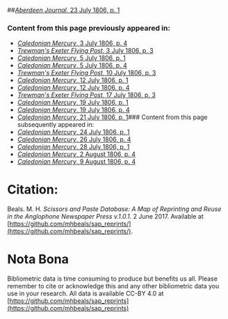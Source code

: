 ##[*Aberdeen Journal*, 23 July 1806, p. 1](https://mhbeals.github.io/sap_html/Aberdeen-Journal/Aberdeen-Journal-23-July-1806-p-1)

### Content from this page previously appeared in:
+ [*Caledonian Mercury*, 3 July 1806, p. 4](https://mhbeals.github.io/sap_html/Caledonian-Mercury/Caledonian-Mercury-3-July-1806-p-4)
+ [*Trewman's Exeter Flying Post*, 3 July 1806, p. 3](https://mhbeals.github.io/sap_html/Trewman's-Exeter-Flying-Post/Trewman's-Exeter-Flying-Post-3-July-1806-p-3)
+ [*Caledonian Mercury*, 5 July 1806, p. 1](https://mhbeals.github.io/sap_html/Caledonian-Mercury/Caledonian-Mercury-5-July-1806-p-1)
+ [*Caledonian Mercury*, 5 July 1806, p. 4](https://mhbeals.github.io/sap_html/Caledonian-Mercury/Caledonian-Mercury-5-July-1806-p-4)
+ [*Trewman's Exeter Flying Post*, 10 July 1806, p. 3](https://mhbeals.github.io/sap_html/Trewman's-Exeter-Flying-Post/Trewman's-Exeter-Flying-Post-10-July-1806-p-3)
+ [*Caledonian Mercury*, 12 July 1806, p. 1](https://mhbeals.github.io/sap_html/Caledonian-Mercury/Caledonian-Mercury-12-July-1806-p-1)
+ [*Caledonian Mercury*, 12 July 1806, p. 4](https://mhbeals.github.io/sap_html/Caledonian-Mercury/Caledonian-Mercury-12-July-1806-p-4)
+ [*Trewman's Exeter Flying Post*, 17 July 1806, p. 3](https://mhbeals.github.io/sap_html/Trewman's-Exeter-Flying-Post/Trewman's-Exeter-Flying-Post-17-July-1806-p-3)
+ [*Caledonian Mercury*, 19 July 1806, p. 1](https://mhbeals.github.io/sap_html/Caledonian-Mercury/Caledonian-Mercury-19-July-1806-p-1)
+ [*Caledonian Mercury*, 19 July 1806, p. 4](https://mhbeals.github.io/sap_html/Caledonian-Mercury/Caledonian-Mercury-19-July-1806-p-4)
+ [*Caledonian Mercury*, 21 July 1806, p. 1](https://mhbeals.github.io/sap_html/Caledonian-Mercury/Caledonian-Mercury-21-July-1806-p-1)### Content from this page subsequently appeared in:
+ [*Caledonian Mercury*, 24 July 1806, p. 1](https://mhbeals.github.io/sap_html/Caledonian-Mercury/Caledonian-Mercury-24-July-1806-p-1)
+ [*Caledonian Mercury*, 26 July 1806, p. 4](https://mhbeals.github.io/sap_html/Caledonian-Mercury/Caledonian-Mercury-26-July-1806-p-4)
+ [*Caledonian Mercury*, 28 July 1806, p. 1](https://mhbeals.github.io/sap_html/Caledonian-Mercury/Caledonian-Mercury-28-July-1806-p-1)
+ [*Caledonian Mercury*, 2 August 1806, p. 4](https://mhbeals.github.io/sap_html/Caledonian-Mercury/Caledonian-Mercury-2-August-1806-p-4)
+ [*Caledonian Mercury*, 9 August 1806, p. 4](https://mhbeals.github.io/sap_html/Caledonian-Mercury/Caledonian-Mercury-9-August-1806-p-4)
                    
# Citation: 

Beals. M. H. *Scissors and Paste Database: A Map of Reprinting and Reuse in the Anglophone Newspaper Press v.1.0.1.* 2 June 2017. Available at [https://github.com/mhbeals/sap_reprints/](https://github.com/mhbeals/sap_reprints/). 
                    
# Nota Bona

Bibliometric data is time consuming to produce but benefits us all. Please remember to cite or acknowledge this and any other bibliometric data you use in your research. All data is available CC-BY 4.0 at [https://github.com/mhbeals/sap_reprints](https://github.com/mhbeals/sap_reprints)